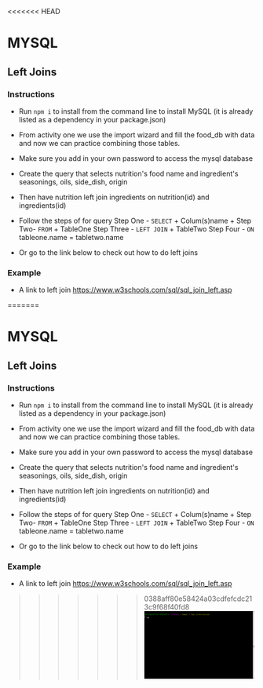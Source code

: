 <<<<<<< HEAD
# MYSQL

## Left Joins

### Instructions 

- Run `npm i` to install from the command line to install MySQL (it is already listed as a dependency in your package.json)

- From activity one we use the import wizard and fill the food_db with data and now we can practice combining those tables.
- Make sure you add in your own password to access the mysql database
- Create the query that selects nutrition's food name and ingredient's seasonings, oils, side_dish, origin 
- Then have nutrition left join ingredients on nutrition(id) and ingredients(id)

- Follow the steps of for query
    Step One - `SELECT` + Colum(s)name +
    Step Two- `FROM` + TableOne 
    Step Three - `LEFT JOIN` + TableTwo
    Step Four - `ON` tableone.name  = tabletwo.name


- Or go to the link below to check out how to do left joins

### Example
- A link to left join https://www.w3schools.com/sql/sql_join_left.asp

=======
# MYSQL

## Left Joins

### Instructions 

- Run `npm i` to install from the command line to install MySQL (it is already listed as a dependency in your package.json)

- From activity one we use the import wizard and fill the food_db with data and now we can practice combining those tables.
- Make sure you add in your own password to access the mysql database
- Create the query that selects nutrition's food name and ingredient's seasonings, oils, side_dish, origin 
- Then have nutrition left join ingredients on nutrition(id) and ingredients(id)

- Follow the steps of for query
    Step One - `SELECT` + Colum(s)name +
    Step Two- `FROM` + TableOne 
    Step Three - `LEFT JOIN` + TableTwo
    Step Four - `ON` tableone.name  = tabletwo.name


- Or go to the link below to check out how to do left joins

### Example
- A link to left join https://www.w3schools.com/sql/sql_join_left.asp

>>>>>>> 0388aff80e58424a03cdfefcdc213c9f68f40fd8
![results](./gif/results.gif)